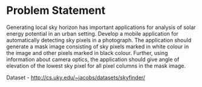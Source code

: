 # Problem Statement
	
Generating local sky horizon has important applications for analysis of solar energy potential in an urban setting. Develop a mobile application for automatically detecting sky pixels in a photograph. The application should generate a mask image consisting of sky pixels marked in white colour in the image and other pixels marked in black colour. Further, using information about camera optics, the application should give angle of elevation of the lowest sky pixel for all pixel columns in the mask image.

Dataset - http://cs.uky.edu/~jacobs/datasets/skyfinder/